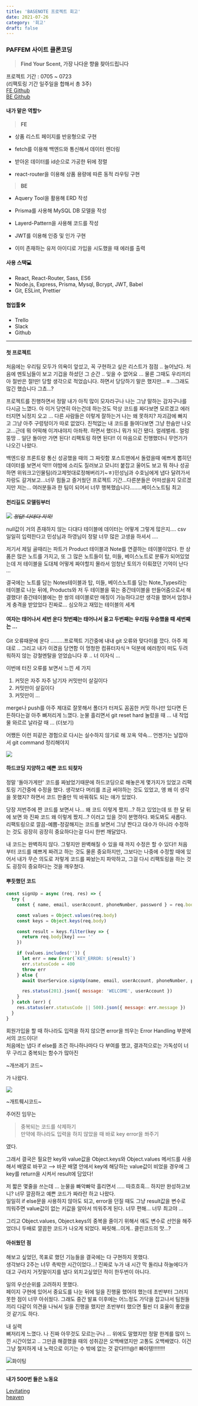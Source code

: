 ```yaml
---
title: 'BASENOTE 프로젝트 회고'
date: 2021-07-26
category: '회고'
draft: false
---
```


### PAFFEM 사이트 클론코딩

> **Find Your Scent, 가장 나다운 향을 찾아드립니다**

프로젝트 기간 : 0705 ~ 0723  
 (리팩토링 기간 일주일을 합해서 총 3주)  
 [FE Github](https://github.com/wecode-bootcamp-korea/fullstack1-1st-BaseNote-frontend)  
 [BE Github](https://github.com/wecode-bootcamp-korea/fullstack1-1st-BaseNote-backend)

#### 내가 맡은 역할✨

> **FE**

- 상품 리스트 페이지를 반응형으로 구현

- fetch를 이용해 백엔드와 통신해서 데이터 렌더링

- 받아온 데이터를 id순으로 가공한 뒤에 정렬

- react-router을 이용해 상품 용량에 따른 동적 라우팅 구현

> **BE**

- Aquery Tool을 활용해 ERD 작성

- Prisma를 사용해 MySQL DB 모델을 작성

- Layerd-Pattern을 사용해 코드를 작성

- JWT를 이용해 인증 및 인가 구현

- 이미 존재하는 유저 아이디로 가입을 시도했을 때 에러를 출력

#### 사용 스택💻

- React, React-Router, Sass, ES6
- Node.js, Express, Prisma, Mysql, Bcrypt, JWT, Babel
- Git, ESLint, Prettier

#### 협업툴🛠

- Trello
- Slack
- Github

---

#### **첫 프로젝트**

처음에는 우리팀 모두가 의욕이 앞섰고, 꼭 구현하고 싶은 리스트가 점점 .. 늘어났다. 처음에 멘토님들이 보고 기겁을 하셨던 그 순간 .. 잊을 수 없어요 ... 물론 그때도 우리끼리 아 절반은 절!딴! 당할 생각으로 적었습니다. 하면서 당당하기 말은 했지만...ㅎ...그래도 많긴 했습니다 그쵸...?

프로젝트를 진행하면서 정말 내가 아직 많이 모자라구나 나는 그냥 말하는 감자구나를 다시금 느꼈다. 아 이거 당연히 아는건데 하는것도 막상 코드를 짜다보면 모르겠고 에러 터지면 뇌정지 오고 ... 다른 사람들은 이렇게 잘하는거 나는 왜 못하지? 자괴감에 빠지고 그냥 아주 구렁텅이가 따로 없었다. 진척없는 내 코드를 들여다보면 그냥 한숨만 나오고...근데 뭐 어떡해 이겨내야지 아좌좍. 하면서 했더니 뭐가 되긴 됐다. 얼레벌레.. 얼렁뚱땅 .. 일단 돌아만 가면 된다! 리팩토링 하면 된다!! 이 마음으로 진행했더니 무언가가 나오긴 나왔다.

백엔드랑 프론트랑 통신 성공했을 때의 그 짜릿함 포스트맨에서 돌렸을때 예쁘게 뽑히던 데이터를 보면서 악!!! 야밤에 소리도 질러보고 모니터 붙잡고 울어도 보고 뭐 하나 성공하면 위워크고인물팀(라고제멋대로정해버리기~ㅎ)민성님과 수호님에게 냅다 달려가서 자랑도 갈겨보고...너무 힘들고 즐거웠던 프로젝트 기간...다른분들은 어떠셨을지 모르겠지만 저는... 여러분들과 한 팀이 되어서 너무 행복했습니다........베이스노트팀 최고

#### **천리길도 모델링부터**

![](./images/basenote_erd.png)
_~~정답! 다대다 지옥!~~_

null값이 거의 존재하지 않는 다대다 테이블에 데이터는 어떻게 그렇게 많은지.... csv 일일히 입력한다고 민성님과 하영님이 정말 너무 많은 고생을 하셔서 ....

저기서 제일 골때리는 파트가 Product 테이블과 Note를 연결하는 테이블이었다. 한 상품은 많은 노트를 가지고, 또 그 많은 노트들이 탑, 미들, 베이스노트로 분류가 되어있었는데 저 테이블을 도대체 어떻게 짜야할지 몰라서 엄청난 토의가 이뤄졌던 기억이 난다 ...

결국에는 노트를 담는 Notes테이블과 탑, 미들, 베이스노트를 담는 Note_Types라는 테이블로 나눈 뒤에, Products와 저 두 테이블을 묶는 중간테이블을 만들어줌으로서 해결했다! 중간테이블에는 한 쌍의 테이블로만 매칭이 가능하다고만 생각을 했어서 엄청나게 충격을 받았었다 진짜로... 심오하고 재밌는 테이블의 세계

#### **여자는 태어나서 세번 운다 첫번째는 태어나서 울고 두번째는 우리팀 우승했을 때 세번째는 ...**

Git 오류때문에 운다 .........프로젝트 기간중에 내내 git 오류와 맞다이를 깠다. 아주 제대로 .. 그리고 내가 이겼음 당연함 이 멍청한 컴퓨터자식ㅋ 덕분에 에러창이 떠도 두려워하지 않는 강철멘탈을 얻었습니다 후 .. 너 이자식 ...

이번에 터진 오류를 보면서 느낀 세 가지

1.  커밋은 자주 자주 남기자 커밋만이 살길이다
2.  커밋만이 살길이다
3.  커밋만이 ...

merge나 push를 아주 제대로 잘못해서 폴더가 터져도 꼼꼼한 커밋 하나만 있다면 든든하다는걸 아주 뼈저리게 느꼈다. 눈물 흘리면서 git reset hard 눌렀을 때 ... 내 작업물 와르르 날라갈 때 ... (더보기)

어쨌든 이런 피같은 경험으로 다시는 실수하지 않기로 해 꼬옥 약속... 언젠가는 날잡아서 git command 정리해야지

![](https://pics.me.me/in-case-of-fire-0-1-git-commit-2-git-41937106.png)

#### **하드코딩 지양하고 예쁜 코드 되찾자**

정말 '돌아가게만' 코드를 짜놨었기때문에 하드코딩으로 해놓은게 몇가지가 있었고 리팩토링 기간중에 수정을 했다. 생각보다 머리를 조금 써야하는 것도 있었고, 엥 왜 이 생각을 못했지? 하면서 코드 한줄만 띡 바꿔줘도 되는 애가 있었다.

당장 저번주에 짠 코드를 보면서 나... 왜 코드 이렇게 짰지...? 하고 있었는데 또 한 달 뒤에 보면 와 진짜 코드 왜 이렇게 짰지...? 이러고 있을 것이 분명하다. 봐도봐도 새롭다. 리팩토링으로 깔끔-예쁨-정갈해지는 코드를 보면서 그냥 짠다고 대수가 아니라 수정하는 것도 굉장히 굉장히 중요하다는걸 다시 한번 깨달았다.

내 코드는 완벽하지 않다. 그렇지만 완벽해질 수 있을 때 까지 수정은 할 수 있다!! 처음부터 코드를 예쁘게 짜려고 하는 것도 물론 중요하지만, 그보다는 나중에 수정할 때에 있어서 내가 무슨 의도로 저렇게 코드를 짜놨는지 파악하고, 그걸 다시 리팩토링을 하는 것도 굉장히 중요하다는 것을 깨우쳤다.

#### **뿌듯했던 코드**

```javascript
const signUp = async (req, res) => {
  try {
    const { name, email, userAccount, phoneNumber, password } = req.body

    const values = Object.values(req.body)
    const keys = Object.keys(req.body)

    const result = keys.filter(key => {
      return req.body[key] === ''
    })

    if (values.includes('')) {
      let err = new Error(`KEY_ERROR: ${result}`)
      err.statusCode = 400
      throw err
    } else {
      await UserService.signUp(name, email, userAccount, phoneNumber, password)

      res.status(201).json({ message: 'WELCOME', userAccount })
    }
  } catch (err) {
    res.status(err.statusCode || 500).json({ message: err.message })
  }
}
```

회원가입을 할 때 하나라도 입력을 하지 않으면 error을 띄우는 Error Handling 부분에서의 코드이다!  
 처음에는 냅다 if else를 조건 하나하나마다 다 부여를 했고, 결과적으로는 가독성이 너무 구리고 중복되는 함수가 많아진

~개쓰레기 코드~

가 나왔다.

![](https://memegenerator.net/img/instances/63240309/try-to-look-on-my-old-code-looks-trash.jpg)

~개트뤠시코드~

주어진 임무는

> 중복되는 코드를 삭제하기  
> 만약에 하나라도 입력을 하지 않았을 때 바로 key error을 쏴주기

였다.

그래서 결국은 필요한 key와 value값을 Object.keys와 Object.values 메서드를 사용해서 배열로 바꾸고 ⟶ 바꾼 배열 안에서 key에 해당하는 value값이 비었을 경우에 그 key를 return을 시켜서 result에 담았다!

저 짧은 몇줄을 쓰는데 ... 눈물을 빠악빠악 흘리면서 ..... 따흐흐흑... 하지만 완성하고보니? 너무 깔끔하고 예쁜 코드가 짜라란 하고 나왔다.  
 일일히 if else문을 사용하지 않아도 되고, error을 던질 때도 그냥 result값을 변수로 띄워주면 value값이 없는 키값을 알아서 띄워주게 된다. 너무 편해... 너무 최고야 ...

그리고 Object.values, Object.keys의 중복을 줄이기 위해서 얘도 변수로 선언을 해주었더니 두배로 깔끔한 코드가 나오게 되었다. 짜릿해...이게.. 클린코드의 맛...?

#### **아쉬웠던 점**

해보고 싶었던, 목표로 했던 기능들을 결국에는 다 구현하지 못했다.  
 생각보다 2주는 너무 촉박한 시간이었다...! 진짜로 누가 내 시간 막 돌리냐 하늘에다가 대고 구라지 거짓말이지를 냅다 외치고싶었던 적이 한두번이 아니다.

일의 우선순위를 고려하지 못했다.  
 페이지 구현에 있어서 중요도를 나눈 뒤에 일을 진행울 했어야 했는데 초반부터 그러지 못한 점이 너무 아쉬웠다. 그래도 중간 발표 이후에는 어느정도 가닥을 잡고나서 팀원들끼리 다같이 의견을 나눠서 일을 진행을 했지만 초반부터 했으면 훨씬 더 효율이 좋았을 것 같기도 하다.

내 실력  
 뼈저리게 느꼈다. 나 진짜 아무것도 모르는구나 ... 위에도 말했지만 정말 한계를 많이 느낀 시간이었고 .. 그만큼 해결했을 때의 성취감은 오백배였지만 고통도 오백배였다. 이건 그냥 철저하게 내 노력으로 이기는 수 밖에 없는 것 같다!!!!@!! 빠이텡!!!!!!!!

![화이팅](https://pbs.twimg.com/media/E7RGsBhUYAAGlZl?format=jpg&name=small)

---

**내가 500번 들은 노동요**

[Levitating](https://youtu.be/WHuBW3qKm9g)  
 [heaven](https://youtu.be/NfdYhJ1Xpro)
